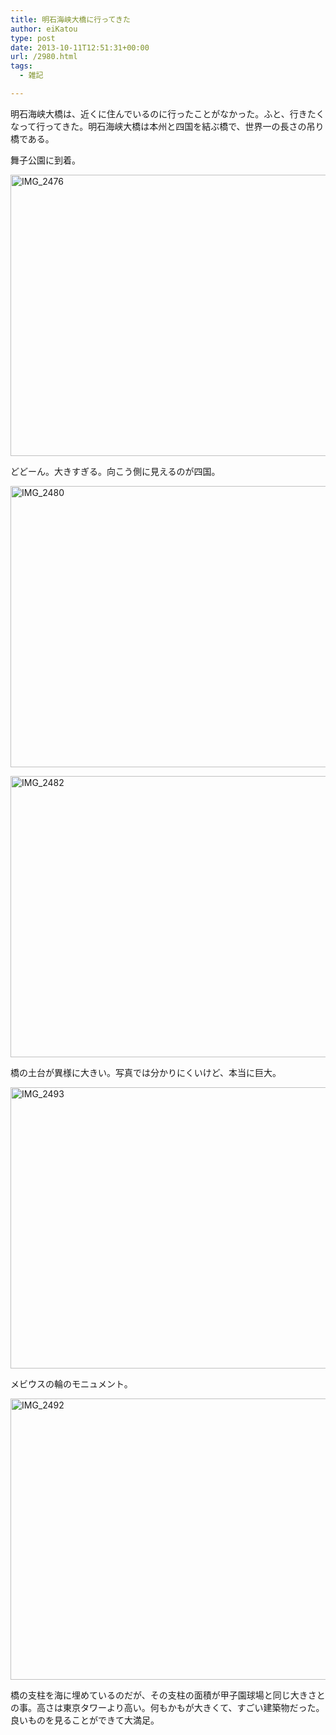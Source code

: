 ```yaml
---
title: 明石海峡大橋に行ってきた
author: eiKatou
type: post
date: 2013-10-11T12:51:31+00:00
url: /2980.html
tags:
  - 雑記

---
```

明石海峡大橋は、近くに住んでいるのに行ったことがなかった。ふと、行きたくなって行ってきた。明石海峡大橋は本州と四国を結ぶ橋で、世界一の長さの吊り橋である。

舞子公園に到着。
  
[<img src="http://eikatou.net/blog/wp-content/uploads/2013/10/IMG_2476.jpg" alt="IMG_2476" width="600" height="450" class="alignnone size-full wp-image-2981" srcset="/uploads/2013/10/IMG_2476.jpg 600w, /uploads/2013/10/IMG_2476-300x225.jpg 300w" sizes="(max-width: 600px) 100vw, 600px" />][1]

<!--more-->

どどーん。大きすぎる。向こう側に見えるのが四国。
  
[<img src="http://eikatou.net/blog/wp-content/uploads/2013/10/IMG_2480.jpg" alt="IMG_2480" width="600" height="450" class="alignnone size-full wp-image-2985" srcset="/uploads/2013/10/IMG_2480.jpg 600w, /uploads/2013/10/IMG_2480-300x225.jpg 300w" sizes="(max-width: 600px) 100vw, 600px" />][2]

[<img src="http://eikatou.net/blog/wp-content/uploads/2013/10/IMG_2482.jpg" alt="IMG_2482" width="600" height="450" class="alignnone size-full wp-image-2984" srcset="/uploads/2013/10/IMG_2482.jpg 600w, /uploads/2013/10/IMG_2482-300x225.jpg 300w" sizes="(max-width: 600px) 100vw, 600px" />][3]

橋の土台が異様に大きい。写真では分かりにくいけど、本当に巨大。
  
[<img src="http://eikatou.net/blog/wp-content/uploads/2013/10/IMG_2493.jpg" alt="IMG_2493" width="600" height="450" class="alignnone size-full wp-image-2982" srcset="/uploads/2013/10/IMG_2493.jpg 600w, /uploads/2013/10/IMG_2493-300x225.jpg 300w" sizes="(max-width: 600px) 100vw, 600px" />][4]

メビウスの輪のモニュメント。
  
[<img src="http://eikatou.net/blog/wp-content/uploads/2013/10/IMG_2492.jpg" alt="IMG_2492" width="600" height="450" class="alignnone size-full wp-image-2983" srcset="/uploads/2013/10/IMG_2492.jpg 600w, /uploads/2013/10/IMG_2492-300x225.jpg 300w" sizes="(max-width: 600px) 100vw, 600px" />][5]

橋の支柱を海に埋めているのだが、その支柱の面積が甲子園球場と同じ大きさとの事。高さは東京タワーより高い。何もかもが大きくて、すごい建築物だった。良いものを見ることができて大満足。

 [1]: http://eikatou.net/blog/wp-content/uploads/2013/10/IMG_2476.jpg
 [2]: http://eikatou.net/blog/wp-content/uploads/2013/10/IMG_2480.jpg
 [3]: http://eikatou.net/blog/wp-content/uploads/2013/10/IMG_2482.jpg
 [4]: http://eikatou.net/blog/wp-content/uploads/2013/10/IMG_2493.jpg
 [5]: http://eikatou.net/blog/wp-content/uploads/2013/10/IMG_2492.jpg

